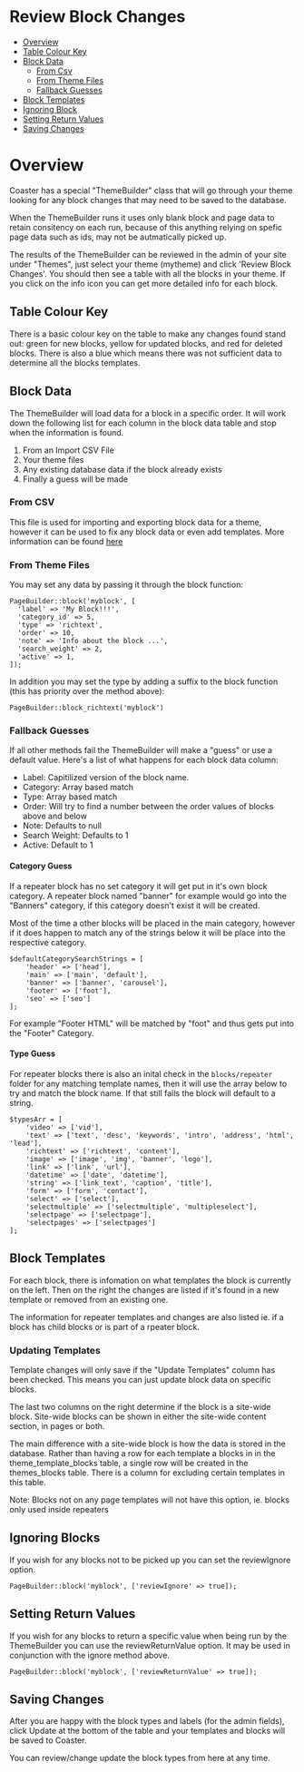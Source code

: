 # Review Block Changes

- [Overview](#overview)
- [Table Colour Key](#table-colour-key)
- [Block Data](#block-data)
  - [From Csv](#from-csv)
  - [From Theme Files](#from-theme-files)
  - [Fallback Guesses](#fallback-guesses)
- [Block Templates](#block-templates)
- [Ignoring Block](#ignoring-blocks)
- [Setting Return Values](#setting-return-values)
- [Saving Changes](#saving-changes)

# Overview

Coaster has a special "ThemeBuilder" class that will go through your theme looking for any block changes that may need to be saved to the database.

When the ThemeBuilder runs it uses only blank block and page data to retain consitency on each run, because of this anything relying on spefic page data such as ids, may not be autmatically picked up.  

The results of the ThemeBuilder can be reviewed in the admin of your site under "Themes", just select your theme (mytheme) and click 'Review Block Changes'. You should then see a table with all the blocks in your theme. If you click on the info icon you can get more detailed info for each block.

## Table Colour Key

There is a basic colour key on the table to make any changes found stand out: green for new blocks, yellow for updated blocks, and red for deleted blocks.
There is also a blue which means there was not sufficient data to determine all the blocks templates.

## Block Data

The ThemeBuilder will load data for a block in a specific order. It will work down the following list for each column in the block data table and stop when the information is found.

1. From an Import CSV File
2. Your theme files
3. Any existing database data if the block already exists
4. Finally a guess will be made

### From CSV

This file is used for importing and exporting block data for a theme, however it can be used to fix any block data or even add templates.
More information can be found [here](review-csv.md)

### From Theme Files

You may set any data by passing it through the block function:

```
PageBuilder::block('myblock', [
  'label' => 'My Block!!!',
  'category_id' => 5,
  'type' => 'richtext',
  'order' => 10,
  'note' => 'Info about the block ...',
  'search_weight' => 2,
  'active' => 1,
]);
```

In addition you may set the type by adding a suffix to the block function (this has priority over the method above):

`PageBuilder::block_richtext('myblock')`

### Fallback Guesses

If all other methods fail the ThemeBuilder will make a "guess" or use a default value. Here's a list of what happens for each block data column:

- Label: Capitilized version of the block name.
- Category: Array based match
- Type: Array based match
- Order: Will try to find a number between the order values of blocks above and below
- Note: Defaults to null
- Search Weight: Defaults to 1
- Active: Default to 1

#### Category Guess

If a repeater block has no set category it will get put in it's own block category. A repeater block named "banner" for example would go into the "Banners" category, if this category doesn't exist it will be created.

Most of the time a other blocks will be placed in the main category, however if it does happen to match any of the strings below it will be place into the respective category.

```
$defaultCategorySearchStrings = [
    'header' => ['head'],
    'main' => ['main', 'default'],
    'banner' => ['banner', 'carousel'],
    'footer' => ['foot'],
    'seo' => ['seo']
];
```
For example "Footer HTML" will be matched by "foot" and thus gets put into the "Footer" Category.

#### Type Guess

For repeater blocks there is also an inital check in the `blocks/repeater` folder for any matching template names, then it will use the array below to try and match the block name. If that still fails the block will default to a string.

```
$typesArr = [
    'video' => ['vid'],
    'text' => ['text', 'desc', 'keywords', 'intro', 'address', 'html', 'lead'],
    'richtext' => ['richtext', 'content'],
    'image' => ['image', 'img', 'banner', 'logo'],
    'link' => ['link', 'url'],
    'datetime' => ['date', 'datetime'],
    'string' => ['link_text', 'caption', 'title'],
    'form' => ['form', 'contact'],
    'select' => ['select'],
    'selectmultiple' => ['selectmultiple', 'multipleselect'],
    'selectpage' => ['selectpage'],
    'selectpages' => ['selectpages']
];
```

## Block Templates

For each block, there is infomation on what templates the block is currently on the left.
Then on the right the changes are listed if it's found in a new template or removed from an existing one.

The information for repeater templates and changes are also listed ie. if a block has child blocks or is part of a rpeater block.

### Updating Templates

Template changes will only save if the "Update Templates" column has been checked. This means you can just update block data on specific blocks.

The last two columns on the right determine if the block is a site-wide block. Site-wide blocks can be shown in either the site-wide content section, in pages or both.

The main difference with a site-wide block is how the data is stored in the database. Rather than having a row for each template a blocks in in the theme_template_blocks table, a single row will be created in the themes_blocks table. There is a column for excluding certain templates in this table.

Note: Blocks not on any page templates will not have this option, ie. blocks only used inside repeaters

## Ignoring Blocks

If you wish for any blocks not to be picked up you can set the reviewIgnore option.

`PageBuilder::block('myblock', ['reviewIgnore' => true]);`

## Setting Return Values

If you wish for any blocks to return a specific value when being run by the ThemeBuilder you can use the reviewReturnValue option.
It may be used in conjunction with the ignore method above.

`PageBuilder::block('myblock', ['reviewReturnValue' => true]);`

## Saving Changes

After you are happy with the block types and labels (for the admin fields), click Update at the bottom of the table and your templates and blocks will be saved to Coaster.

You can review/change update the block types from here at any time.
